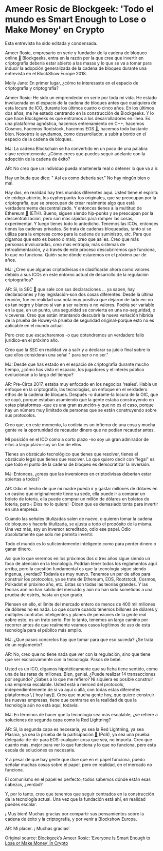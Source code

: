 # Ameer Rosic de Blockgeek: 'Todo el mundo es Smart Enough to Lose o Make Money' en Crypto

Esta entrevista ha sido editada y condensada.

Ameer Rosic, empresario en serie y fundador de la cadena de bloqueo online  [🔗](https://cointelegraph.com/tags/blockchain)  Blockgeeks, entra en la razón por la que cree que invertir en criptografía debería estar abierto a las masas y lo que se va a tomar para inducir la adopción generalizada de la cadena de bloqueo durante una entrevista en el BlockShow Europe 2018.

Molly Jane: En primer lugar, ¿cómo te interesaste en el espacio de criptografía y criptografía?

Ameer Rosic: He sido un emprendedor en serie por toda mi vida. He estado involucrada en el espacio de la cadena de bloques antes que cualquiera de esta locura de ICO, durante los últimos cuatro o cinco años. En los últimos dos años, me he estado centrando en la construcción de Blockgeeks. Y lo que hace Blockgeeks es que entramos a los desarrolladores en línea. Es una plataforma agnóstica, hacemos entrenamiento en C++, hacemos Cosmos, hacemos Rootstock, hacemos EOS  [🔗](https://cointelegraph.com/tags/eos), hacemos todo bastante bien. Nosotros le ayudamos, como desarrollador, a subir a bordo en el espacio de la cadena de bloques.

MJ: La cadena Blockchain se ha convertido en un poco de una palabra clave recientemente. ¿Cómo crees que puedes seguir adelante con la adopción de la cadena de éxito?

AR: No creo que un individuo pueda mantenerla real o detener lo que va a ir.

Hay un buda que dice: " Así es como debería ser." No hay ningún bien o mal.

Hay dos, en realidad hay tres mundos diferentes aquí. Usted tiene el espíritu de código abierto, los cypherpunks-los originales, que se preocupan por la criptografía, que se preocupan de crear realmente algo que está verdaderamente descentralizado. Y entonces tienes a la multitud de Ethereum  [🔗](https://cointelegraph.com/ethereum-price-index)  (ETH). Bueno, siguen siendo hip-punks y se preocupan por la descentralización, pero son más rápidos para romper las cosas, experimentar. Y luego tienes todo lo antedicho. Tenemos las ICOs, entonces tienes las cadenas privadas. Se trata de cadenas bloqueadas, tanto si se utiliza para la empresa como para la cadena de suministro, etc. Para que digamos que esto es bueno o malo, creo que así es. Creo que más personas involucradas, crea más entropía, más sistemas de retroalimentación, y a través de este proceso descubriremos qué funciona, lo que no funciona. Quién sabe dónde estaremos en el próximo par de años.



MJ: ¿Cree que algunas criptodivisas se clasificarán ahora como valores debido a sus ICOs en este entorno actual de desarrollo de la regulación criptográfica?

AR: Sí, la SEC  [🔗](https://cointelegraph.com/tags/sec)  que sale con sus declaraciones ... ya saben, hay declaraciones y hay legislación-son dos cosas diferentes. Desde la última reunión, fue en realidad una nota muy positiva que dejaron de lado en: no es tan negro y blanco si van a ser valores o no valores. Podría ser variable en la que, en un punto, una seguridad se convierta en una no-seguridad, o viceversa. Creo que están intentando descubrir la nueva variación híbrida de la prueba de Howey-la prueba de seguridad original-porque esto no es aplicable en el mundo actual.

Pero creo que escucharemos -o que obtendremos un verdadero fallo jurídico-en el próximo año.

Creo que la SEC en realidad va a salir y a declarar su juicio final sobre lo que ellos consideran una señal " para ser o no ser."

MJ: Desde que has estado en el espacio de criptografía durante mucho tiempo, ¿cómo has visto el espacio, los jugadores y el interés público evolucionan a lo largo del tiempo?

AR: Pre-Circa 2017, estaba muy enfocado en los negocios 'reales'. Había un enfoque en la criptografía, las tecnologías, un enfoque en el verdadero ethos de la cadena de bloques. Después -o durante-la locura de la OIC, que se cayó, porque estaban asumiendo que la gente estaba construyendo en estas plataformas -que es una gran asunción-y que no es el caso, porque hay un número muy limitado de personas que se están construyendo sobre sus protocolos.

Creo que, en este momento, la codicia es un infierno de una cosa y mucha gente ve la oportunidad de recaudar dinero que no podían recaudar antes.

Mi posición en el ICO como a corto plazo -no soy un gran admirador de ellos a largo plazo-soy un fan de ellos.

Tienes un obstáculo tecnológico que tienes que resolver, tienes el obstáculo legal que tienes que resolver. Lo que quiero decir con "legal" es que todo el punto de la cadena de bloqueo es democratizar la inversión.

MJ: Entonces, ¿crees que las inversiones en criptodivisas deberían estar abiertas a todos?

AR: Odio el hecho de que mi madre pueda ir y gastar millones de dólares en un casino que originalmente tiene su sede, ella puede ir a comprar un boleto de lotería, ella puede comprar un millón de dólares en boletos de lotería, pero-¡ Dios no lo quiera! -Dicen que es demasiado tonta para invertir en una empresa.

Cuando las señales titulizadas salen de nuevo, o quieren tomar la cadena de bloqueo y hacerla titulizada, se ajusta a todo el propósito de la misma. Una vez más, soy un inversor acreditado, odio ese papel. Odio absolutamente que solo me permito invertir.

Todo el mundo es lo suficientemente inteligente como para perder dinero o ganar dinero.

Así que lo que veremos en los próximos dos o tres años sigue siendo un foco de atención en la tecnología. Podrían tener todos los reglamentos aquí arriba, pero la cuestión fundamental es que la tecnología sigue siendo ingenua, ¿verdad? Todavía es muy nuevo. Tenemos un par de años para construir los protocolos, ya se trate de Ethereum, EOS, Rootstock, Cosmos, Polkadot el próximo año, etc. Estas son todas las teorías grandes. Y las teorías aún no han salido del mercado y aún no han sido sometidas a una prueba de estrés, hasta un gran grado.

Piensen en ello, el límite del mercado entero de menos de 400 mil millones de dólares no es nada. Lo que ocurre cuando tenemos billones de dólares y múltiples contratos inteligentes y planes de pensiones de la gente real sobre esto, es un trato serio. Por lo tanto, tenemos un largo camino por recorrer antes de que realmente veamos casos legítimos de uso de esta tecnología para el público más amplio.

MJ: ¿Qué pasos concretos hay que tomar para que eso suceda? ¿Se trata de un reglamento?

AR: No, creo que no tiene nada que ver con la regulación, sino que tiene que ver exclusivamente con la tecnología. Pasos de bebé.

Usted es un ICO, digamos hipotéticamente que su ficha tiene sentido, como una de las raras de millones. Bien, genial. ¿Puede realizar 14 transacciones por segundo? ¿Sabes a lo que me refiero? Ni siquiera es posible construir una empresa escalable. Usted está a merced del protocolo, independientemente de si va aquí o allá, con todas estas diferentes plataformas \ [ hoy hay]]. Creo que mucha gente hoy, que quiere construir las nuevas empresas, tiene que centrarse en la realidad de que la tecnología aún no está aquí, todavía.

MJ: En términos de hacer que la tecnología sea más escalable, ¿se refiere a soluciones de segunda capa como la Red Lightning?

AR: Sí, la segunda capa es necesaria, ya sea la Red Lightning, ya sea Plasma, ya sea la prueba de la participación  [🔗](https://cointelegraph.com/tags/pos)  (PoS), ya sea una prueba delegada-de-de-para EOS-cualquier cosa que sea, no importa. Creo que cuanto más, mejor para ver lo que funciona y lo que no funciona, pero esta escala de soluciones es necesaria.

Y a pesar de que hay gente que dice que en el papel funciona, puedo señalar muchas cosas sobre el papel, pero en realidad, en el mercado no funciona.

El comunismo en el papel es perfecto; todos sabemos dónde están esas cabezas, ¿verdad?

Y, por lo tanto, creo que tenemos que seguir centrados en la construcción de la tecnología actual. Una vez que la fundación está ahí, en realidad puedes escalar.

¡ Muy bien! Muchas gracias por compartir sus pensamientos sobre la cadena de éxito y la criptografía, y por venir a Blockshow Europa.

AR: Mi placer. ¡ Muchas gracias!

Original source: [Blockgeek’s Ameer Rosic: ‘Everyone Is Smart Enough to Lose or Make Money’ in Crypto](https://cointelegraph.com/news/blockgeek-s-ameer-rosic-everyone-is-smart-enough-to-lose-or-make-money-in-crypto)